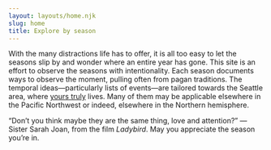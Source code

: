 ```yaml
---
layout: layouts/home.njk
slug: home
title: Explore by season
---
```


With the many distractions life has to offer, it is all too easy to let the seasons slip by and wonder where an entire year has gone. This site is an effort to observe the seasons with intentionality. Each season documents ways to observe the moment, pulling often from pagan traditions. The temporal ideas—particularly lists of events—are tailored towards the Seattle area, where [yours truly](https://melanie-richards.com) lives. Many of them may be applicable elsewhere in the Pacific Northwest or indeed, elsewhere in the Northern hemisphere.

“Don’t you think maybe they are the same thing, love and attention?” —Sister Sarah Joan, from the film _Ladybird_. May you appreciate the season you’re in.